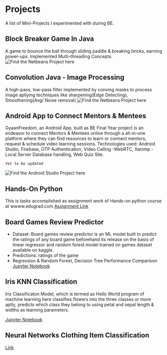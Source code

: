 # Projects
A list of Mini-Projects I experimented with during BE.
 
##  Block Breaker Game In Java
A game to bounce the ball through sliding paddle & breaking bricks, earning power-ups. Implemented Multi-threading Concepts.
![Find the Netbeans Project here](https://github.com/AasthaGithub/TestGit/tree/master/BlockBreaker)

## Convolution Java - Image Processing
A high-pass, low-pass filter implemented by conving masks to process image apllying techniques like sharpening(Edge Detecting), Smoothening(Avg/ Noise removal)
![Find the Netbeans Project here](https://github.com/AasthaGithub/TestGit/tree/master/Convolution)

## Android App to Connect Mentors & Mentees
GyaanFreedom, an Android App, built as BE Final Year project is an endeavor to connect Mentors & Mentees online
through a all-in-one platform where they can find resources to learn or connect mentors,
request & schedule video learning sessions. Technologies used: Android Studio, Firebase, OTP Authentication, Video Calling -WebRTC, Xammp - Local Server Database handling, Web Quiz Site.
```
Yet to be updated
```
![Find the Android Studio Project here](https://github.com/AasthaGithub/TestGit/tree/master/Event-Sched---Android-master)

## Hands-On Python
This is tasks accomplished as assignment work of Hands-on python course at wwww.edugrad.com
[Assignment Link](https://github.com/AasthaGithub/TestGit/tree/master/Hands_on_Python)

## Board Games Review Predictor
- Dataset: 
Board games review predictor is an ML model built to predict the ratings of any board game beforehand its release
on the basis of linear regressor and random forest model trained on games dataset available on kaggle.
- Predictions: ratings of the game 
- Regression & Random Forest, Decision Tree Performance Comparison
[Jupyter Notebook](https://github.com/AasthaGithub/TestGit/tree/master/Game_review_predictor_using_ml_algo)

## Iris KNN Classification
Iris Classificaton Model, which is termed as Hello World program of machine learning
here classifies flowers into the three classes or more aptly, 
predicts which class they belong to using petal and sepal length & widths as learning parameters. 

[Jupyter Notebook](https://github.com/AasthaGithub/TestGit/tree/master/Iris_knn_classification)

## Neural Networks Clothing Item Classification
[Link](https://github.com/AasthaGithub/TestGit/tree/master/NeuralNetworkImageClassification)
